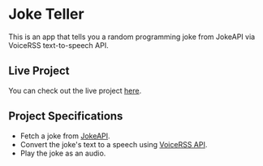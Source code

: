 # Joke Teller

This is an app that tells you a random programming joke from JokeAPI via VoiceRSS text-to-speech API.

## Live Project

You can check out the live project [here](https://joke-teller-mostafa.netlify.app/).

## Project Specifications

- Fetch a joke from [JokeAPI](https://sv443.net/jokeapi/v2/).
- Convert the joke's text to a speech using [VoiceRSS API](https://www.voicerss.org/api/).
- Play the joke as an audio.
